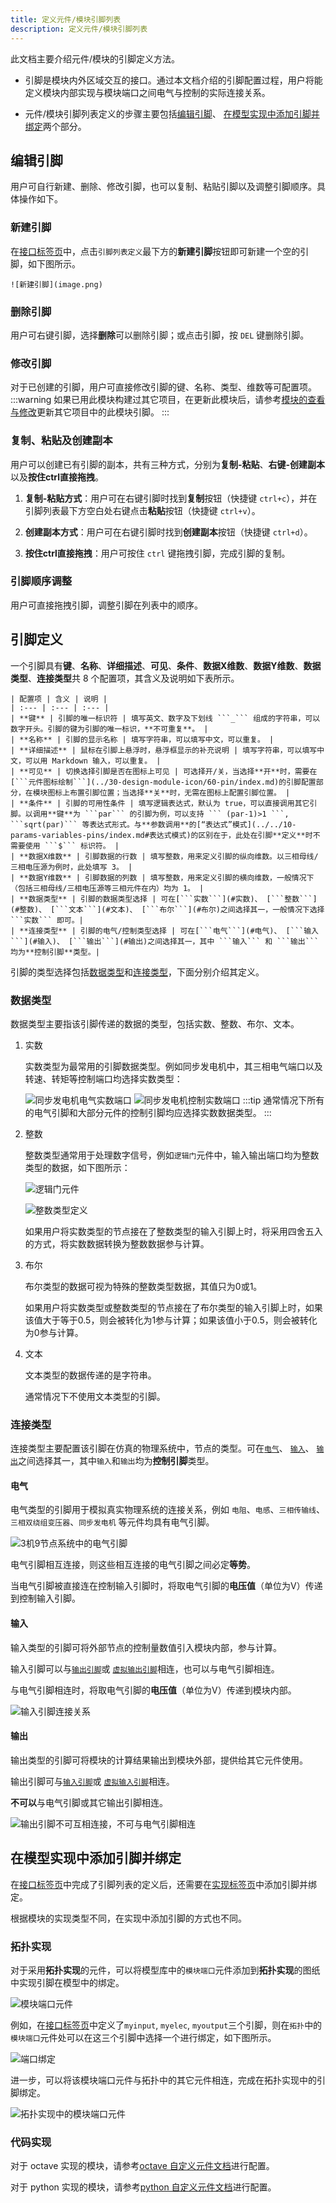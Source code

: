 ```yaml
---
title: 定义元件/模块引脚列表
description: 定义元件/模块引脚列表
---
```


此文档主要介绍元件/模块的引脚定义方法。

- 引脚是模块内外区域交互的接口。通过本文档介绍的引脚配置过程，用户将能定义模块内部实现与模块端口之间电气与控制的实际连接关系。

- 元件/模块引脚列表定义的步骤主要包括[编辑引脚](#编辑引脚)、 [在模型实现中添加引脚并绑定](#在模型实现中添加引脚并绑定)两个部分。

## 编辑引脚

用户可自行新建、删除、修改引脚，也可以复制、粘贴引脚以及调整引脚顺序。具体操作如下。

### 新建引脚

在[接口标签页](../../../40-workbench/20-function-zone/20-interface-tab/index.md)中，点击```引脚列表定义```最下方的**新建引脚**按钮即可新建一个空的引脚，如下图所示。

    ![新建引脚](image.png)

### 删除引脚

用户可右键引脚，选择**删除**可以删除引脚；或点击引脚，按 ```DEL``` 键删除引脚。

### 修改引脚

对于已创建的引脚，用户可直接修改引脚的键、名称、类型、维数等可配置项。
:::warning
如果已用此模块构建过其它项目，在更新此模块后，请参考[模块的查看与修改](../../50-module-reuse/index.md#模块的查看与修改)更新其它项目中的此模块引脚。
:::

### 复制、粘贴及创建副本

用户可以创建已有引脚的副本，共有三种方式，分别为**复制-粘贴**、**右键-创建副本**以及**按住ctrl直接拖拽**。

1. **复制-粘贴方式**：用户可在右键引脚时找到**复制**按钮（快捷键 ```ctrl+c```），并在引脚列表最下方空白处右键点击**粘贴**按钮（快捷键 ```ctrl+v```）。

2. **创建副本方式**：用户可在右键引脚时找到**创建副本**按钮（快捷键 ```ctrl+d```）。

3. **按住ctrl直接拖拽**：用户可按住 ```ctrl``` 键拖拽引脚，完成引脚的复制。

### 引脚顺序调整

用户可直接拖拽引脚，调整引脚在列表中的顺序。

## 引脚定义

一个引脚具有**键**、**名称**、**详细描述**、**可见**、**条件**、**数据X维数**、**数据Y维数**、**数据类型**、**连接类型**共 8 个配置项，其含义及说明如下表所示。

    | 配置项 | 含义 | 说明 |
    | :--- | :--- | :--- | 
    | **键** | 引脚的唯一标识符 | 填写英文、数字及下划线 ```_``` 组成的字符串，可以数字开头。引脚的键为引脚的唯一标识，**不可重复**。 | 
    | **名称** | 引脚的显示名称 | 填写字符串，可以填写中文，可以重复。 | 
    | **详细描述** | 鼠标在引脚上悬浮时，悬浮框显示的补充说明 | 填写字符串，可以填写中文，可以用 Markdown 输入，可以重复。 |
    | **可见** | 切换选择引脚是否在图标上可见 | 可选择开/关，当选择**开**时，需要在[```元件图标绘制```](../30-design-module-icon/60-pin/index.md)的引脚配置部分，在模块图标上布置引脚位置；当选择**关**时，无需在图标上配置引脚位置。 |
    | **条件** | 引脚的可用性条件 | 填写逻辑表达式，默认为 true，可以直接调用其它引脚。以调用**键**为 ```par``` 的引脚为例，可以支持 ``` (par-1)>1 ```, ```sqrt(par)``` 等表达式形式。与**参数调用**的[“表达式”模式](../../10-params-variables-pins/index.md#表达式模式)的区别在于，此处在引脚**定义**时不需要使用 ```$``` 标识符。 |
    | **数据X维数** | 引脚数据的行数 | 填写整数，用来定义引脚的纵向维数。以三相母线/三相电压源为例时，此处填写 3。 |
    | **数据Y维数** | 引脚数据的列数 | 填写整数，用来定义引脚的横向维数，一般情况下（包括三相母线/三相电压源等三相元件在内）均为 1。 |
    | **数据类型** | 引脚的数据类型选择 | 可在[```实数```](#实数)、 [```整数```](#整数)、 [```文本```](#文本)、 [```布尔```](#布尔)之间选择其一，一般情况下选择 ```实数``` 即可。|
    | **连接类型** | 引脚的电气/控制类型选择 | 可在[```电气```](#电气)、 [```输入```](#输入)、 [```输出```](#输出)之间选择其一，其中 ```输入``` 和 ```输出``` 均为**控制引脚**类型。|


引脚的类型选择包括[数据类型](#数据类型)和[连接类型](#连接类型)，下面分别介绍其定义。

### 数据类型
数据类型主要指该引脚传递的数据的类型，包括实数、整数、布尔、文本。

  1. 实数
    
        实数类型为最常用的引脚数据类型。例如同步发电机中，其三相电气端口以及转速、转矩等控制端口均选择实数类型：

        ![同步发电机电气实数端口](image-1.png)
        ![同步发电机控制实数端口](image-2.png)
        :::tip
        通常情况下所有的电气引脚和大部分元件的控制引脚均应选择实数数据类型。
        :::
  2. 整数

        整数类型通常用于处理数字信号，例如```逻辑门```元件中，输入输出端口均为整数类型的数据，如下图所示：

        ![逻辑门元件](image-4.png) 

        ![整数类型定义](image-3.png)
           
        如果用户将实数类型的节点接在了整数类型的输入引脚上时，将采用四舍五入的方式，将实数数据转换为整数数据参与计算。

  3. 布尔

        布尔类型的数据可视为特殊的整数类型数据，其值只为0或1。
        
        如果用户将实数类型或整数类型的节点接在了布尔类型的输入引脚上时，如果该值大于等于0.5，则会被转化为1参与计算；如果该值小于0.5，则会被转化为0参与计算。

  4. 文本

        文本类型的数据传递的是字符串。
        
        通常情况下不使用文本类型的引脚。

### 连接类型

连接类型主要配置该引脚在仿真的物理系统中，节点的类型。可在[```电气```](#电气)、 [```输入```](#输入)、 [```输出```](#输出)之间选择其一，其中```输入```和```输出```均为**控制引脚**类型。

#### 电气

电气类型的引脚用于模拟真实物理系统的连接关系，例如 ```电阻```、```电感```、```三相传输线```、```三相双绕组变压器```、```同步发电机``` 等元件均具有电气引脚。

![3机9节点系统中的电气引脚](image-5.png)

电气引脚相互连接，则这些相互连接的电气引脚之间必定**等势**。

当电气引脚被直接连在控制输入引脚时，将取电气引脚的**电压值**（单位为V）传递到控制输入引脚。


#### 输入

输入类型的引脚可将外部节点的控制量数值引入模块内部，参与计算。

输入引脚可以与[```输出引脚```](#输出)或 [```虚拟输出引脚```](../10-define-module-param-list/90-virtual-pin/index.md)相连，也可以与电气引脚相连。

与电气引脚相连时，将取电气引脚的**电压值**（单位为V）传递到模块内部。

![输入引脚连接关系](image-6.png)

#### 输出

输出类型的引脚可将模块的计算结果输出到模块外部，提供给其它元件使用。

输出引脚可与[```输入引脚```](#输入)或 [```虚拟输入引脚```](../10-define-module-param-list/90-virtual-pin/index.md)相连。

**不可以**与电气引脚或其它输出引脚相连。

![输出引脚不可互相连接，不可与电气引脚相连](image-7.png)




## 在模型实现中添加引脚并绑定

在[接口标签页](../../../40-workbench/20-function-zone/20-interface-tab/index.md)中完成了引脚列表的定义后，还需要在[实现标签页](../../../40-workbench/20-function-zone/30-design-tab/index.md)中添加引脚并绑定。

根据模块的实现类型不同，在实现中添加引脚的方式也不同。

### 拓扑实现

对于采用**拓扑实现**的元件，可以将模型库中的```模块端口```元件添加到**拓扑实现**的图纸中实现引脚在模型中的绑定。

![模块端口元件](image-8.png)

例如，在[接口标签页](../../../40-workbench/20-function-zone/20-interface-tab/index.md)中定义了```myinput```, ```myelec```, ```myoutput```三个引脚，则在```拓扑```中的```模块端口```元件处可以在这三个引脚中选择一个进行绑定，如下图所示。

![端口绑定](image-10.png)

进一步，可以将该模块端口元件与拓扑中的其它元件相连，完成在拓扑实现中的引脚绑定。

![拓扑实现中的模块端口元件](image-9.png)

### 代码实现

对于 octave 实现的模块，请参考[octave 自定义元件文档](../../../../../20-emtlab/50-emts/50-user-defined/10-octave-control/index.md)进行配置。

对于 python 实现的模块，请参考[python 自定义元件文档](../../../../../20-emtlab/50-emts/50-user-defined/20-python-control/index.md)进行配置。


